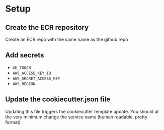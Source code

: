 # Setup
## Create the ECR repository
Create an ECR repo with the same name as the github repo
## Add secrets
 * `GH_TOKEN`
 * `AWS_ACCESS_KEY_ID`
 * `AWS_SECRET_ACCESS_KEY`
 * `AWS_REGION`
## Update the cookiecutter.json file
 Updating this file triggers the cookiecutter template update.  You should
 at the very minimum change the service name (human readable, pretty format)